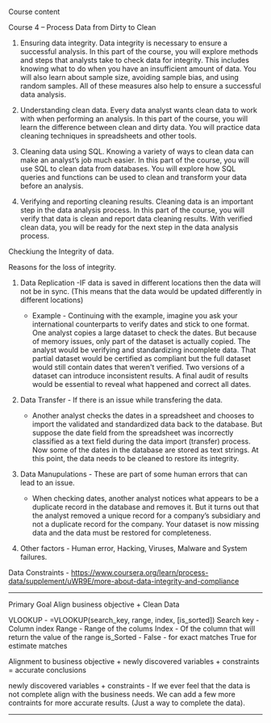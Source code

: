 Course content

Course 4 – Process Data from Dirty to Clean 

1. Ensuring data integrity. 
   Data integrity is necessary to ensure a successful analysis. In this part of the course, you will explore methods and steps that analysts take to check data for integrity. This includes knowing what to do when you have an insufficient amount of data. You will also learn about sample size, avoiding sample bias, and using random samples. All of these measures also help to ensure a successful data analysis.

2. Understanding clean data. 
   Every data analyst wants clean data to work with when performing an analysis. In this part of the course, you will learn the difference between clean and dirty data. You will practice data cleaning techniques in spreadsheets and other tools.

3. Cleaning data using SQL. 
   Knowing a variety of ways to clean data can make an analyst’s job much easier. In this part of the course, you will use SQL to clean data from databases. You will explore how SQL queries and functions can be used to clean and transform your data before an analysis.

4. Verifying and reporting cleaning results. 
   Cleaning data is an important step in the data analysis process. In this part of the course, you will verify that data is clean and report data cleaning results. With verified clean data, you will be ready for the next step in the data analysis process.


Checkiung the Integrity of data. 

Reasons for the loss of integrity. 
1. Data Replication -IF data is saved in different locations then the data will not be in sync. (This means that the data would be updated differently in different locations)
   - Example - Continuing with the example, imagine you ask your international counterparts to verify dates and stick to one format. One analyst copies a large dataset to check the dates. But because of memory issues, only part of the dataset is actually copied. The analyst would be verifying and standardizing incomplete data. That partial dataset would be certified as compliant but the full dataset would still contain dates that weren't verified. Two versions of a dataset can introduce inconsistent results. A final audit of results would be essential to reveal what happened and correct all dates. 

2. Data Transfer - If there is an issue while transfering the data. 
   - Another analyst checks the dates in a spreadsheet and chooses to import the validated and standardized data back to the database. But suppose the date field from the spreadsheet was incorrectly classified as a text field during the data import (transfer) process. Now some of the dates in the database are stored as text strings. At this point, the data needs to be cleaned to restore its integrity. 


3. Data Manupulations - These are part of some human errors that can lead to an issue.
   - When checking dates, another analyst notices what appears to be a duplicate record in the database and removes it. But it turns out that the analyst removed a unique record for a company’s subsidiary and not a duplicate record for the company. Your dataset is now missing data and the data must be restored for completeness.
  
4. Other factors - Human error, Hacking, Viruses, Malware and System failures. 

Data Constraints  - https://www.coursera.org/learn/process-data/supplement/uWR9E/more-about-data-integrity-and-compliance


___________________________________________________________________________________________________________________________________________________________

Primary Goal 
Align business objective + Clean Data 

VLOOKUP - 
=VLOOKUP(search_key, range, index, [is_sorted])
Search key - Column index 
Range - Range of the colums 
Index - Of the column that will return the value of the range
is_Sorted - False - for exact matches 
True for estimate matches

Alignment to business objective + newly discovered variables + constraints = accurate conclusions

newly discovered variables + constraints - If we ever feel that the data is not complete align with the business needs. We can add a few more contraints for more accurate results. (Just a way to complete the data).

___________________________________________________________________________________________________________________________________________________________

